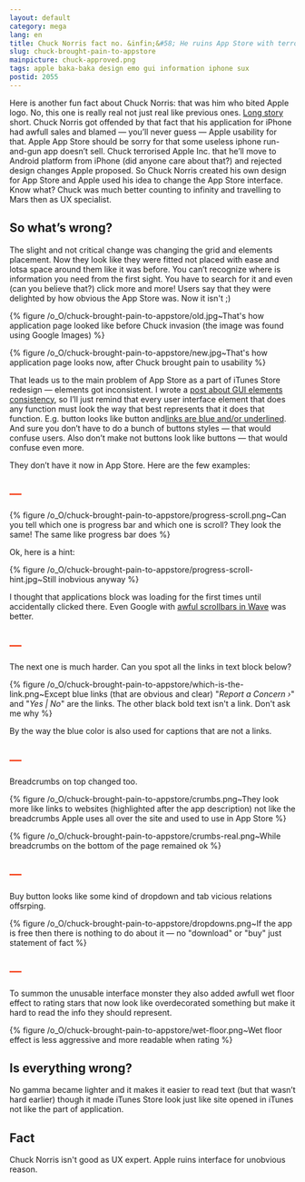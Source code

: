 ```yaml
---
layout: default
category: mega
lang: en
title: Chuck Norris fact no. &infin;&#58; He ruins App Store with terror
slug: chuck-brought-pain-to-appstore
mainpicture: chuck-approved.png
tags: apple baka-baka design emo gui information iphone sux 
postid: 2055
---
```



Here is another fun fact about Chuck Norris: that was him who bited Apple logo. No, this one is really real not just real like previous ones. <a href="http://osxreality.com/2009/12/12/chuck-norris-approves-of-new-app-store-layout/">Long story</a> short. Chuck Norris got offended by that fact that his application for iPhone had awfull sales and blamed — you’ll never guess — Apple usability for that. Apple App Store should be sorry for that some useless iphone run-and-gun app doesn’t sell. Chuck terrorised Apple Inc. that he’ll move to Android platform from iPhone (did anyone care about that?) and rejected design changes Apple proposed. So Chuck Norris created his own design for App Store and Apple used his idea to change the App Store interface. Know what? Chuck was much better counting to infinity and travelling to Mars then as UX specialist.<!--more-->


## So what’s wrong?

The slight and not critical change was changing the grid and elements placement. Now they look like they were fitted not placed with ease and lotsa space around them like it was before. You can’t recognize where is information you need from the first sight. You have to search for it and even (can you believe that?) click more and more! Users say that they were delighted by how obvious the App Store was. Now it isn't ;)



{% figure /o_O/chuck-brought-pain-to-appstore/old.jpg~That's how application page looked like before Chuck invasion (the image was found using Google Images) %}





{% figure /o_O/chuck-brought-pain-to-appstore/new.jpg~That's how application page looks now, after Chuck brought pain to usability %}



That leads us to the main problem of App Store as a part of iTunes Store redesign — elements got inconsistent. I wrote a <a href="/mega/en/2008/gui-elements-affordance/">post about GUI elements consistency</a>, so I’ll just remind that every user interface element that does any function must look the way that best represents that it does that function. E.g. button looks like button and<a href="/mega/en/2007/visible-links/">links are blue and/or underlined</a>. And sure you don’t have to do a bunch of buttons styles — that would confuse users. Also don’t make not buttons look like buttons — that would confuse even more.

They don’t have it now in App Store. Here are the few examples:
<h2 style="color: #f53b12;">—</h2>


{% figure /o_O/chuck-brought-pain-to-appstore/progress-scroll.png~Can you tell which one is progress bar and which one is scroll? They look the same! The same like progress bar does %}



Ok, here is a hint:



{% figure /o_O/chuck-brought-pain-to-appstore/progress-scroll-hint.jpg~Still inobvious anyway %}



I thought that applications block was loading for the first times until accidentally clicked there. Even Google with <a href="/mega/en/2009/gui-fails-of-google-waves/">awful scrollbars in Wave</a> was better.
<h2 style="color: #f53b12;">—</h2>
The next one is much harder. Can you spot all the links in text block below?



{% figure /o_O/chuck-brought-pain-to-appstore/which-is-the-link.png~Except blue links (that are obvious and clear) "<i>Report a Concern ›</i>" and "<i>Yes | No</i>" are the links. The other black bold text isn't a link. Don't ask me why %}



By the way the blue color is also used for captions that are not a links.
<h2 style="color: #f53b12;">—</h2>
Breadcrumbs on top changed too.



{% figure /o_O/chuck-brought-pain-to-appstore/crumbs.png~They look more like links to websites (highlighted after the app description) not like the breadcrumbs Apple uses all over the site and used to use in App Store %}





{% figure /o_O/chuck-brought-pain-to-appstore/crumbs-real.png~While breadcrumbs on the bottom of the page remained ok %}



<h2 style="color: #f53b12;">—</h2>
Buy button looks like some kind of dropdown and tab vicious relations offsrping. 



{% figure /o_O/chuck-brought-pain-to-appstore/dropdowns.png~If the app is free then there is nothing to do about it — no "download" or "buy" just statement of fact %}



<h2 style="color: #f53b12;">—</h2>
To summon the unusable interface monster they also added awfull wet floor effect to rating stars that now look like overdecorated something but make it hard to read the info they should represent.



{% figure /o_O/chuck-brought-pain-to-appstore/wet-floor.png~Wet floor effect is less aggressive and more readable when rating %}





## Is everything wrong?

No gamma became lighter and it makes it easier to read text (but that wasn’t hard earlier) though it made iTunes Store look just like site opened in iTunes not like the part of application.


## Fact

Chuck Norris isn't good as UX expert. Apple ruins interface for unobvious reason.